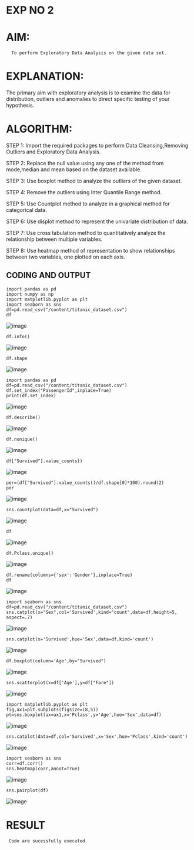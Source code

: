 # EXP NO 2
# AIM:
      To perform Exploratory Data Analysis on the given data set.
      
# EXPLANATION:
  The primary aim with exploratory analysis is to examine the data for distribution, outliers and anomalies to direct specific testing of your hypothesis.
  
# ALGORITHM:
STEP 1: Import the required packages to perform Data Cleansing,Removing Outliers and Exploratory Data Analysis.

STEP 2: Replace the null value using any one of the method from mode,median and mean based on the dataset available.

STEP 3: Use boxplot method to analyze the outliers of the given dataset.

STEP 4: Remove the outliers using Inter Quantile Range method.

STEP 5: Use Countplot method to analyze in a graphical method for categorical data.

STEP 6: Use displot method to represent the univariate distribution of data.

STEP 7: Use cross tabulation method to quantitatively analyze the relationship between multiple variables.

STEP 8: Use heatmap method of representation to show relationships between two variables, one plotted on each axis.

## CODING AND OUTPUT
```
import pandas as pd
import numpy as np
import matplotlib.pyplot as plt
import seaborn as sns
df=pd.read_csv("/content/titanic_dataset.csv")
df
```
![image](https://github.com/Ajith1413/EXNO2DS/assets/139842524/4069d465-7163-4516-959e-a5927d7ed43f)
```
df.info()
```
![image](https://github.com/Ajith1413/EXNO2DS/assets/139842524/336e313e-86ed-4ca9-8d6f-12c11c021a96)

```
df.shape
```
![image](https://github.com/Ajith1413/EXNO2DS/assets/139842524/e2f8a0d5-e4d7-4242-8897-135b7ba283a5)
```
import pandas as pd
df=pd.read_csv("/content/titanic_dataset.csv")
df.set_index("PassengerId",inplace=True)
print(df.set_index)
```
![image](https://github.com/Ajith1413/EXNO2DS/assets/139842524/9d5717de-831f-47bc-b1b2-8397289f3a48)
```
df.describe()
```
![image](https://github.com/Ajith1413/EXNO2DS/assets/139842524/f9bc25c7-4d5e-447b-8fb0-918df31c3f1c)
```
df.nunique()
```
![image](https://github.com/Ajith1413/EXNO2DS/assets/139842524/1b777e29-4a91-45f3-89fc-253bbce4ed09)
```
df["Survived"].value_counts()
```
![image](https://github.com/Ajith1413/EXNO2DS/assets/139842524/55e4fb63-ee1a-4172-8b86-d2b627f2e660)
```
per=(df["Survived"].value_counts()/df.shape[0]*100).round(2)
per
```
![image](https://github.com/Ajith1413/EXNO2DS/assets/139842524/7c58eb4c-b52d-4082-bd8d-f590caec9095)
```
sns.countplot(data=df,x="Survived")
```
![image](https://github.com/Ajith1413/EXNO2DS/assets/139842524/ad4efdd2-44f9-456f-a4a6-19dee993ca72)
```
df
```
![image](https://github.com/Ajith1413/EXNO2DS/assets/139842524/f179e05b-9937-42a9-aa9e-248272de5ec8)

```
df.Pclass.unique()
```
![image](https://github.com/Ajith1413/EXNO2DS/assets/139842524/30624b4f-8992-407c-89c7-da46502033d2)

```
df.rename(columns={'sex':'Gender'},inplace=True)
df
```
![image](https://github.com/Ajith1413/EXNO2DS/assets/139842524/9c114f4f-776a-4cdc-a250-37aace7fa552)
```
import seaborn as sns
df=pd.read_csv("/content/titanic_dataset.csv")
sns.catplot(x="Sex",col='Survived',kind="count",data=df,height=5, aspect=.7)
```
![image](https://github.com/Ajith1413/EXNO2DS/assets/139842524/babf8cfb-be74-4702-b986-7ad16e4f3b62)
```
sns.catplot(x='Survived',hue='Sex',data=df,kind='count')
```
![image](https://github.com/Ajith1413/EXNO2DS/assets/139842524/2123b7f7-ff04-4132-af13-36f6b6df03bf)
```
df.boxplot(column='Age',by="Survived")
```
![image](https://github.com/Ajith1413/EXNO2DS/assets/139842524/78d02657-3216-4c7e-8eb8-c1a42ac69845)
```
sns.scatterplot(x=df['Age'],y=df["Fare"])
```
![image](https://github.com/Ajith1413/EXNO2DS/assets/139842524/566ac388-e884-432b-af8a-ffc9b6f420fb)
```
import matplotlib.pyplot as plt
fig,ax1=plt.subplots(figsize=(8,5))
pt=sns.boxplot(ax=ax1,x='Pclass',y='Age',hue='Sex',data=df)
```
![image](https://github.com/Ajith1413/EXNO2DS/assets/139842524/237b77f3-3576-41a2-bf27-747d58cd7e7f)
```
sns.catplot(data=df,col='Survived',x='Sex',hue='Pclass',kind='count')
```
![image](https://github.com/Ajith1413/EXNO2DS/assets/139842524/c476e292-9c93-48b9-b376-5c90c1015c7b)
```
import seaborn as sns
corr=df.corr()
sns.heatmap(corr,annot=True)
```
![image](https://github.com/Ajith1413/EXNO2DS/assets/139842524/7edfb83b-2e25-4385-9333-011243672b41)
```
sns.pairplot(df)
```
![image](https://github.com/Ajith1413/EXNO2DS/assets/139842524/81b2a985-cb2b-4fd1-9753-d8d3d054855d)

# RESULT
     Code are sucessfully executed.
